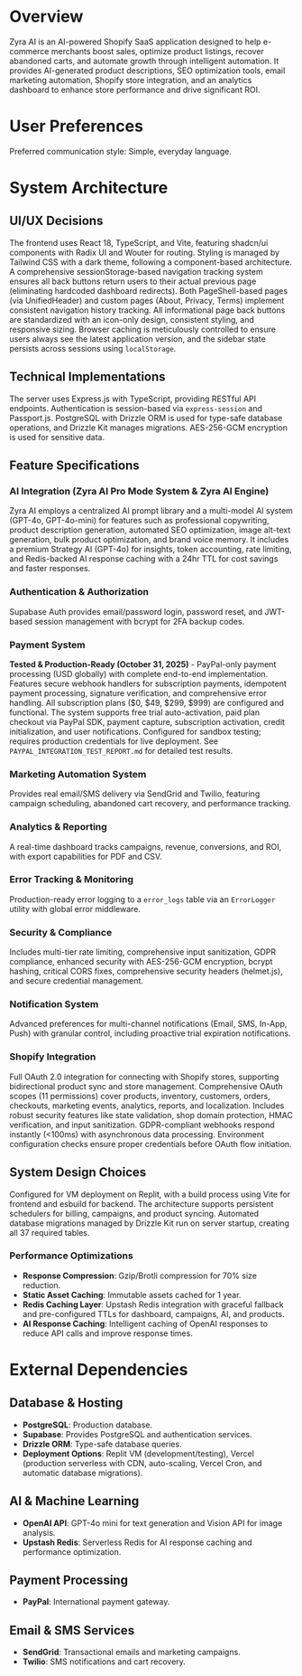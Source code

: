 # Overview
Zyra AI is an AI-powered Shopify SaaS application designed to help e-commerce merchants boost sales, optimize product listings, recover abandoned carts, and automate growth through intelligent automation. It provides AI-generated product descriptions, SEO optimization tools, email marketing automation, Shopify store integration, and an analytics dashboard to enhance store performance and drive significant ROI.

# User Preferences
Preferred communication style: Simple, everyday language.

# System Architecture

## UI/UX Decisions
The frontend uses React 18, TypeScript, and Vite, featuring shadcn/ui components with Radix UI and Wouter for routing. Styling is managed by Tailwind CSS with a dark theme, following a component-based architecture. A comprehensive sessionStorage-based navigation tracking system ensures all back buttons return users to their actual previous page (eliminating hardcoded dashboard redirects). Both PageShell-based pages (via UnifiedHeader) and custom pages (About, Privacy, Terms) implement consistent navigation history tracking. All informational page back buttons are standardized with an icon-only design, consistent styling, and responsive sizing. Browser caching is meticulously controlled to ensure users always see the latest application version, and the sidebar state persists across sessions using `localStorage`.

## Technical Implementations
The server uses Express.js with TypeScript, providing RESTful API endpoints. Authentication is session-based via `express-session` and Passport.js. PostgreSQL with Drizzle ORM is used for type-safe database operations, and Drizzle Kit manages migrations. AES-256-GCM encryption is used for sensitive data.

## Feature Specifications

### AI Integration (Zyra AI Pro Mode System & Zyra AI Engine)
Zyra AI employs a centralized AI prompt library and a multi-model AI system (GPT-4o, GPT-4o-mini) for features such as professional copywriting, product description generation, automated SEO optimization, image alt-text generation, bulk product optimization, and brand voice memory. It includes a premium Strategy AI (GPT-4o) for insights, token accounting, rate limiting, and Redis-backed AI response caching with a 24hr TTL for cost savings and faster responses.

### Authentication & Authorization
Supabase Auth provides email/password login, password reset, and JWT-based session management with bcrypt for 2FA backup codes.

### Payment System
**Tested & Production-Ready (October 31, 2025)** - PayPal-only payment processing (USD globally) with complete end-to-end implementation. Features secure webhook handlers for subscription payments, idempotent payment processing, signature verification, and comprehensive error handling. All subscription plans ($0, $49, $299, $999) are configured and functional. The system supports free trial auto-activation, paid plan checkout via PayPal SDK, payment capture, subscription activation, credit initialization, and user notifications. Configured for sandbox testing; requires production credentials for live deployment. See `PAYPAL_INTEGRATION_TEST_REPORT.md` for detailed test results.

### Marketing Automation System
Provides real email/SMS delivery via SendGrid and Twilio, featuring campaign scheduling, abandoned cart recovery, and performance tracking.

### Analytics & Reporting
A real-time dashboard tracks campaigns, revenue, conversions, and ROI, with export capabilities for PDF and CSV.

### Error Tracking & Monitoring
Production-ready error logging to a `error_logs` table via an `ErrorLogger` utility with global error middleware.

### Security & Compliance
Includes multi-tier rate limiting, comprehensive input sanitization, GDPR compliance, enhanced security with AES-256-GCM encryption, bcrypt hashing, critical CORS fixes, comprehensive security headers (helmet.js), and secure credential management.

### Notification System
Advanced preferences for multi-channel notifications (Email, SMS, In-App, Push) with granular control, including proactive trial expiration notifications.

### Shopify Integration
Full OAuth 2.0 integration for connecting with Shopify stores, supporting bidirectional product sync and store management. Comprehensive OAuth scopes (11 permissions) cover products, inventory, customers, orders, checkouts, marketing events, analytics, reports, and localization. Includes robust security features like state validation, shop domain protection, HMAC verification, and input sanitization. GDPR-compliant webhooks respond instantly (<100ms) with asynchronous data processing. Environment configuration checks ensure proper credentials before OAuth flow initiation.

## System Design Choices
Configured for VM deployment on Replit, with a build process using Vite for frontend and esbuild for backend. The architecture supports persistent schedulers for billing, campaigns, and product syncing. Automated database migrations managed by Drizzle Kit run on server startup, creating all 37 required tables.

### Performance Optimizations
- **Response Compression**: Gzip/Brotli compression for 70% size reduction.
- **Static Asset Caching**: Immutable assets cached for 1 year.
- **Redis Caching Layer**: Upstash Redis integration with graceful fallback and pre-configured TTLs for dashboard, campaigns, AI, and products.
- **AI Response Caching**: Intelligent caching of OpenAI responses to reduce API calls and improve response times.

# External Dependencies

## Database & Hosting
- **PostgreSQL**: Production database.
- **Supabase**: Provides PostgreSQL and authentication services.
- **Drizzle ORM**: Type-safe database queries.
- **Deployment Options**: Replit VM (development/testing), Vercel (production serverless with CDN, auto-scaling, Vercel Cron, and automatic database migrations).

## AI & Machine Learning
- **OpenAI API**: GPT-4o mini for text generation and Vision API for image analysis.
- **Upstash Redis**: Serverless Redis for AI response caching and performance optimization.

## Payment Processing
- **PayPal**: International payment gateway.

## Email & SMS Services
- **SendGrid**: Transactional emails and marketing campaigns.
- **Twilio**: SMS notifications and cart recovery.